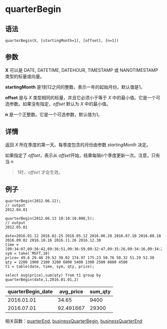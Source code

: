 # quarterBegin

## 语法

`quarterBegin(X, [startingMonth=1], [offset],
[n=1])`

## 参数

**X** 可以是 DATE, DATETIME, DATEHOUR, TIMESTAMP 或 NANOTIMESTAMP
类型的标量或向量。

**startingMonth** 是1到12之间的整数，表示一年的起始月份。默认值是1。

**offset** 是与 *X* 类型相同的标量，并且它必须小于等于 *X*
中的最小值。它是一个可选参数。如果没有指定，*offset* 默认为 *X* 中的最小值。

**n** 是一个正整数。它是一个可选参数，默认值为1。

## 详情

返回 *X* 所在季度的第一天。每季度包含的月份由参数 *startingMonth* 决定。

如果指定了 *offset*，表示从 *offset*开始，结果每隔n个季度更新一次。注意，只有当 *n*
>1时，*offset* 才会生效。

## 例子

```
quarterBegin(2012.06.12);
// output
2012.04.01

quarterBegin(2012.06.13 10:10:10.008,5);
// output
2012.05.01

date=2016.01.12 2016.02.25 2016.05.12 2016.06.28 2016.07.10 2016.08.18 2016.09.02 2016.10.16 2016.11.26 2016.12.30
time = [09:34:07,09:36:42,09:36:51,09:36:59,09:32:47,09:35:26,09:34:16,09:34:26,09:38:12,09:38:13]
sym = take(`MSFT,10)
price= 49.6 29.46 29.52 30.02 174.97 175.23 50.76 50.32 51.29 52.38
qty = 2200 1900 2100 3200 6800 5400 1300 2500 8800 4500
t1 = table(date, time, sym, qty, price);

select avg(price),sum(qty) from t1 group by quarterBegin(date,1,2016.01.01,2)
```

| quarterBegin\_date | avg\_price | sum\_qty |
| --- | --- | --- |
| 2016.01.01 | 34.65 | 9400 |
| 2016.07.01 | 92.491667 | 29300 |

相关函数：[quarterEnd](quarterEnd.html), [businessQuarterBegin](../b/businessQuarterBegin.html), [businessQuarterEnd](../b/businessQuarterEnd.html)

